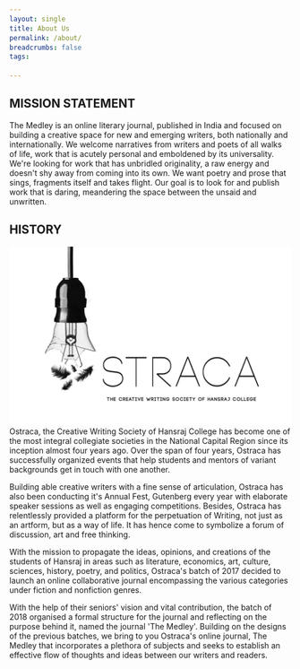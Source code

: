 ```yaml
---
layout: single
title: About Us
permalink: /about/
breadcrumbs: false
tags:

---
```


## MISSION STATEMENT

The Medley is an online literary journal, published in India and focused on building a creative space for new and emerging writers, both nationally and internationally. We welcome narratives from writers and poets of all walks of life, work that is acutely personal and emboldened by its universality. We're looking for work that has unbridled originality, a raw energy and doesn't shy away from coming into its own. We want poetry and prose that sings, fragments itself and takes flight. Our goal is to look for and publish work that is daring, meandering the space between the unsaid and unwritten.

## HISTORY
<img src="/assets/img/ostraca.jpg">
Ostraca, the Creative Writing Society of Hansraj College has become one of the most integral collegiate societies in the National Capital Region since its inception almost four years ago. Over the span of four years, Ostraca has successfully organized events that help students and mentors of variant backgrounds get in touch with one another. 

Building able creative writers with a fine sense of articulation, Ostraca has also been conducting it's Annual Fest, Gutenberg every year with elaborate speaker sessions as well as engaging competitions. Besides, Ostraca has relentlessly provided a platform for the perpetuation of Writing, not just as an artform, but as a way of life. It has hence come to symbolize a forum of discussion, art and free thinking.

With the mission to propagate the ideas, opinions, and creations of the students of Hansraj in areas such as literature, economics, art, culture, sciences, history, poetry, and politics, Ostraca's batch of 2017 decided to launch an online collaborative journal encompassing the various categories under fiction and nonfiction genres.

With the help of their seniors' vision and vital contribution, the batch of 2018 organised a formal structure for the journal and reflecting on the purpose behind it, named the journal 'The Medley'. Building on the designs of the previous batches, we bring to you Ostraca's online journal, The Medley that incorporates a plethora of subjects and seeks to establish an effective flow of thoughts and ideas between our writers and readers.
